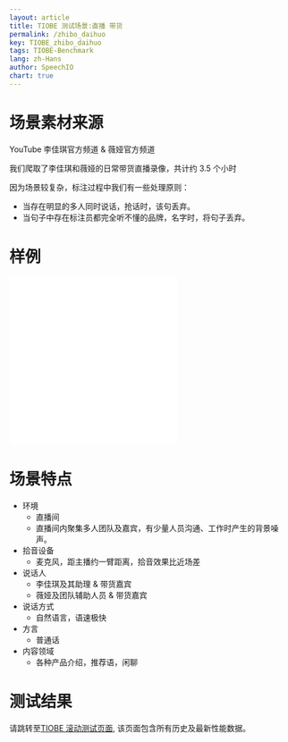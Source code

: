 ```yaml
---
layout: article
title: TIOBE 测试场景:直播 带货
permalink: /zhibo_daihuo
key: TIOBE_zhibo_daihuo
tags: TIOBE-Benchmark
lang: zh-Hans
author: SpeechIO
chart: true
---
```


# 场景素材来源
YouTube 李佳琪官方频道 & 薇娅官方频道

我们爬取了李佳琪和薇娅的日常带货直播录像，共计约 3.5 个小时

因为场景较复杂，标注过程中我们有一些处理原则：
* 当存在明显的多人同时说话，抢话时，该句丢弃。
* 当句子中存在标注员都完全听不懂的品牌，名字时，将句子丢弃。

# 样例

<iframe src="//player.bilibili.com/player.html?aid=78192213&bvid=BV1pJ411i7Zh&cid=133784196&page=1" scrolling="no" border="0" frameborder="no" framespacing="0" allowfullscreen="true"> </iframe>

<iframe src="//player.bilibili.com/player.html?aid=540401849&bvid=BV1ei4y1t79m&cid=185006602&page=1" scrolling="no" border="0" frameborder="no" framespacing="0" allowfullscreen="true"> </iframe>


# 场景特点
* 环境
  * 直播间
  * 直播间内聚集多人团队及嘉宾，有少量人员沟通、工作时产生的背景噪声。
* 拾音设备
  * 麦克风，距主播约一臂距离，拾音效果比近场差
* 说话人
  * 李佳琪及其助理 & 带货嘉宾
  * 薇娅及团队辅助人员 & 带货嘉宾
* 说话方式
  * 自然语言，语速极快
* 方言
  * 普通话
* 内容领域
  * 各种产品介绍，推荐语，闲聊

# 测试结果
请跳转至[TIOBE 滚动测试页面](/timeline#场景直播-带货), 该页面包含所有历史及最新性能数据。